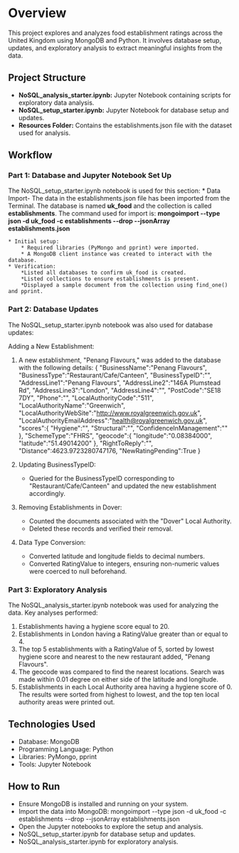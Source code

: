 # Overview
This project explores and analyzes food establishment ratings across the United Kingdom using MongoDB and Python. It involves database setup, updates, and exploratory analysis to extract meaningful insights from the data.

## Project Structure
* **NoSQL_analysis_starter.ipynb:** Jupyter Notebook containing scripts for exploratory data analysis.
* **NoSQL_setup_starter.ipynb:** Jupyter Notebook for database setup and updates.
* **Resources Folder:** Contains the establishments.json file with the dataset used for analysis.

## Workflow

### Part 1: Database and Jupyter Notebook Set Up
The NoSQL_setup_starter.ipynb notebook is used for this section:
    * Data Import-  The data in the establishments.json file has been imported from the Terminal. The database is named **uk_food** and the collection is called **establishments**. The command used for import is:
        **mongoimport --type json -d uk_food -c establishments --drop --jsonArray establishments.json**


    * Initial setup:
        * Required libraries (PyMongo and pprint) were imported.
        * A MongoDB client instance was created to interact with the database.
    * Verification:
        *Listed all databases to confirm uk_food is created.
        *Listed collections to ensure establishments is present.
        *Displayed a sample document from the collection using find_one() and pprint.

### Part 2: Database Updates
The NoSQL_setup_starter.ipynb notebook was also used for database updates:

Adding a New Establishment:
1. A new establishment, "Penang Flavours," was added to the database with the following details:
{
    "BusinessName":"Penang Flavours",
    "BusinessType":"Restaurant/Cafe/Canteen",
    "BusinessTypeID":"",
    "AddressLine1":"Penang Flavours",
    "AddressLine2":"146A Plumstead Rd",
    "AddressLine3":"London",
    "AddressLine4":"",
    "PostCode":"SE18 7DY",
    "Phone":"",
    "LocalAuthorityCode":"511",
    "LocalAuthorityName":"Greenwich",
    "LocalAuthorityWebSite":"http://www.royalgreenwich.gov.uk",
    "LocalAuthorityEmailAddress":"health@royalgreenwich.gov.uk",
    "scores":{
        "Hygiene":"",
        "Structural":"",
        "ConfidenceInManagement":""
    },
    "SchemeType":"FHRS",
    "geocode":{
        "longitude":"0.08384000",
        "latitude":"51.49014200"
    },
    "RightToReply":"",
    "Distance":4623.9723280747176,
    "NewRatingPending":True
}

2.  Updating BusinessTypeID:
    * Queried for the BusinessTypeID corresponding to "Restaurant/Cafe/Canteen" and updated the new establishment accordingly.
3.  Removing Establishments in Dover:
    * Counted the documents associated with the "Dover" Local Authority.
    * Deleted these records and verified their removal.
4.  Data Type Conversion:
    * Converted latitude and longitude fields to decimal numbers.
    * Converted RatingValue to integers, ensuring non-numeric values were coerced to null beforehand.

### Part 3: Exploratory Analysis
The NoSQL_analysis_starter.ipynb notebook was used for analyzing the data. Key analyses performed:
1. Establishments having a hygiene score equal to 20.
2. Establishments in London having a RatingValue greater than or equal to 4. 
3. The top 5 establishments with a RatingValue of 5, sorted by lowest hygiene score and nearest to the new restaurant added, "Penang Flavours". 
4. The geocode was compared to find the nearest locations. Search was made within 0.01 degree on either side of the latitude and longitude.
5. Establishments in each Local Authority area having a hygiene score of 0. The results were sorted from highest to lowest, and the top ten local authority areas were printed out.

## Technologies Used
* Database: MongoDB
* Programming Language: Python
* Libraries: PyMongo, pprint
* Tools: Jupyter Notebook

## How to Run

* Ensure MongoDB is installed and running on your system.
* Import the data into MongoDB:
    mongoimport --type json -d uk_food -c establishments --drop --jsonArray establishments.json
* Open the Jupyter notebooks to explore the setup and analysis.
* NoSQL_setup_starter.ipynb for database setup and updates.
* NoSQL_analysis_starter.ipynb for exploratory analysis.


